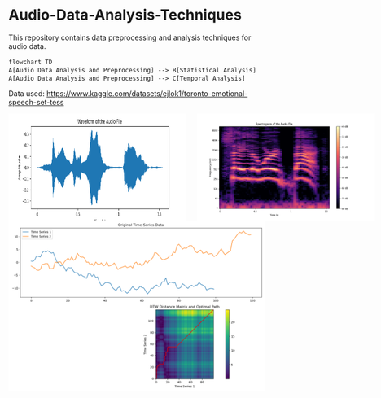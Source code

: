 # Audio-Data-Analysis-Techniques

This repository contains data preprocessing and analysis techniques for audio data.

```mermaid
flowchart TD
A[Audio Data Analysis and Preprocessing] --> B[Statistical Analysis]
A[Audio Data Analysis and Preprocessing] --> C[Temporal Analysis]
```
Data used: https://www.kaggle.com/datasets/ejlok1/toronto-emotional-speech-set-tess



<div style="display: flex; gap: 20px;">
  <img src='Waveform.png' width="350">
  <img src='Spectrogram.png' width="350">
  <img src='Chromogram.png' width="350">
  <img src='Amplitude_by_time.png' width="350">
  <img src='MFCC.png' width="350">
  <img src='Fast_Fourier_Transform - Power Spectrum.png' width="350">
</div>


<img src="Temporal and Statistical Analysis/Dynamic Time Wrapping - Sample Time Series data.png" width="700">
